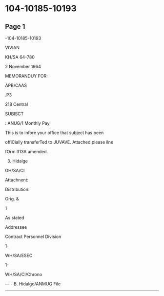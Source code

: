 # 104-10185-10193

## Page 1

-104-10185-10193

VIVIAN

KH/SA 64-780

2 November 1964

MEMORANDUY FOR:

APB/CAAS

.P3

218 Central

SUBISCT

: ANUG/1 Monthly Pay

This is to infore your office that subject has been

offiCially tranaferTed to JUVAVE. Attached please ilne

fOrm 313A amended.

3. Hidalge

GH/SA/CI

Attachnent:

Distribution:

Orig. &

1

As stated

Addressee

Contract Personnel Division

1-

WH/SA/ESEC

1-

WH/SA/CI/Chrono

— - B. Hidalgo/ANMUG File

---

